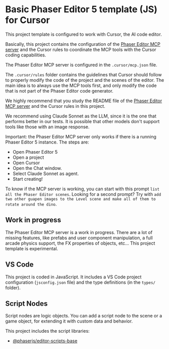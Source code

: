 # Basic Phaser Editor 5 template (JS) for Cursor

This project template is configured to work with Cursor, the AI code editor.

Basically, this project contains the configuration of the [Phaser Editor MCP server](https://github.com/phaserjs/editor-mcp-server) and the Cursor rules to coordinate the MCP tools with the Cursor coding capabilities.

The Phaser Editor MCP server is configured in the `.cursor/mcp.json` file.

The `.cursor/rules` folder contains the guidelines that Cursor should follow to properly modify the code of the project and the scenes of the editor. The main idea is to always use the MCP tools first, and only modify the code that is not part of the Phaser Editor code generator.

We highly recommend that you study the README file of the [Phaser Editor MCP server](https://github.com/phaserjs/editor-mcp-server) and the Cursor rules in this project.

We recommend using Claude Sonnet as the LLM, since it is the one that performs better in our tests. It is possible that other models don't support tools like those with an image response.

Important: the Phaser Editor MCP server only works if there is a running Phaser Editor 5 instance. The steps are:

- Open Phaser Editor 5
- Open a project
- Open Cursor
- Open the Chat window.
- Select Claude Sonnet as agent.
- Start creating!

To know if the MCP server is working, you can start with this prompt `list all the Phaser Editor scenes`. Looking for a second prompt? Try with `add two other guapen images to the Level scene and make all of them to rotate around the dino`.

## Work in progress

The Phaser Editor MCP server is a work in progress. There are a lot of missing features, like prefabs and user component manipulation, a full arcade physics support, the FX properties of objects, etc... This project template is experimental.

## VS Code

This project is coded in JavaScript. It includes a VS Code project configuration (`jsconfig.json` file) and the type definitions (in the `types/` folder).

## Script Nodes

Script nodes are logic objects. You can add a script node to the scene or a game object, for extending it with custom data and behavior.

This project includes the script libraries:

- [@phaserjs/editor-scripts-base](https://github.com/phaserjs/editor-scripts-base)